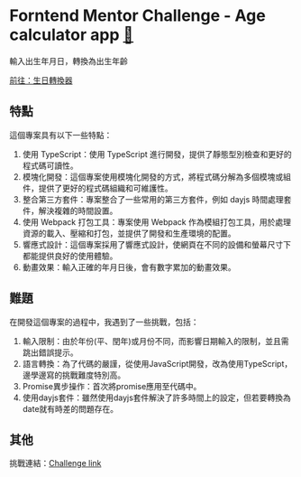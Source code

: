# Forntend Mentor Challenge - Age calculator app [🔗](https://uuam.github.io/ageCalculator-app.github.io/)
輸入出生年月日，轉換為出生年齡

[前往：生日轉換器](https://uuam.github.io/ageCalculator-app.github.io/)

## 特點
這個專案具有以下一些特點：
1. 使用 TypeScript：使用 TypeScript 進行開發，提供了靜態型別檢查和更好的程式碼可讀性。
2. 模塊化開發：這個專案使用模塊化開發的方式，將程式碼分解為多個模塊或組件，提供了更好的程式碼組織和可維護性。
3. 整合第三方套件：專案整合了一些常用的第三方套件，例如 dayjs 時間處理套件，解決複雜的時間設置。
4. 使用 Webpack 打包工具：專案使用 Webpack 作為模組打包工具，用於處理資源的載入、壓縮和打包，並提供了開發和生產環境的配置。
5. 響應式設計：這個專案採用了響應式設計，使網頁在不同的設備和螢幕尺寸下都能提供良好的使用體驗。
6. 動畫效果：輸入正確的年月日後，會有數字累加的動畫效果。

## 難題
在開發這個專案的過程中，我遇到了一些挑戰，包括：
1. 輸入限制：由於年份(平、閏年)或月份不同，而影響日期輸入的限制，並且需跳出錯誤提示。
2. 語言轉換：為了代碼的嚴謹，從使用JavaScript開發，改為使用TypeScript，邊學邊寫的挑戰難度特別高。
3. Promise異步操作：首次將promise應用至代碼中。
4. 使用dayjs套件：雖然使用dayjs套件解決了許多時間上的設定，但若要轉換為date就有時差的問題存在。


## 其他
挑戰連結：[Challenge link](https://www.frontendmentor.io/challenges/age-calculator-app-dF9DFFpj-Q)
